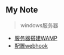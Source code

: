 My Note
-------- 
> windows服务器

- [服务器搭建WAMP](服务器搭建WAMP/服务器搭建WAMP.md)
- [配置webhook](配置webhook/配置webhook.md)
